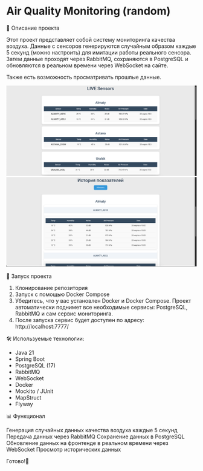 # Air Quality Monitoring (random)

📌 Описание проекта

Этот проект представляет собой систему мониторинга качества воздуха. Данные с сенсоров генерируются случайным образом каждые 5 секунд (можно настроить) для имитации работы реального сенсора. Затем данные проходят через RabbitMQ, сохраняются в PostgreSQL и обновляются в реальном времени через WebSocket на сайте.

Также есть возможность просматривать прошлые данные.

![](air-1.png)
![](air-2.png)



🚀 Запуск проекта

1. Клонирование репозитория
2. Запуск с помощью Docker Compose
3. Убедитесь, что у вас установлен Docker и Docker Compose. Проект автоматически поднимет все необходимые сервисы: PostgreSQL, RabbitMQ и сам сервис мониторинга.
4. После запуска сервис будет доступен по адресу: http://localhost:7777/

🛠️ Используемые технологии: 
- Java 21
- Spring Boot
- PostgreSQL (17)
- RabbitMQ
- WebSocket
- Docker
- Mockito / JUnit
- MapStruct
- Flyway

📊 Функционал

Генерация случайных данных качества воздуха каждые 5 секунд
Передача данных через RabbitMQ
Сохранение данных в PostgreSQL
Обновление данных на фронтенде в реальном времени через WebSocket
Просмотр исторических данных

Готово!🚀
